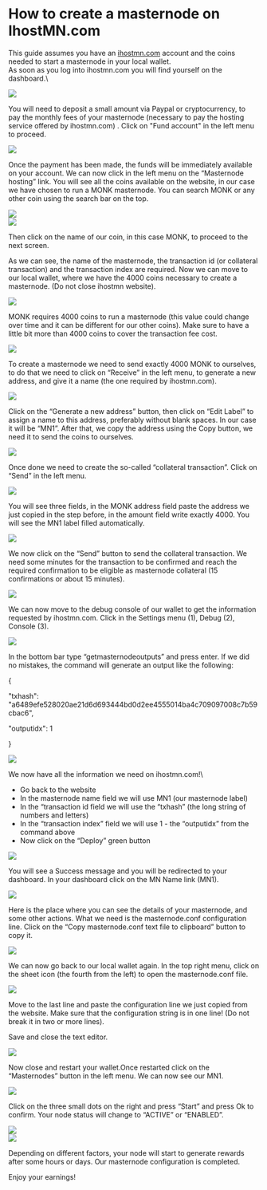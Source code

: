 # How to create a masternode on IhostMN.com

This guide assumes you have an [ihostmn.com](https://ihostmn.com) account and the coins needed to start a masternode in your local wallet.\
As soon as you log into ihostmn.com you will find yourself on the dashboard.\


![](<../.gitbook/assets/0 (10) (1) (1).png>)

You will need to deposit a small amount via Paypal or cryptocurrency, to pay the monthly fees of your masternode (necessary to pay the hosting service offered by ihostmn.com) . Click on "Fund account" in the left menu to proceed.

![](<../.gitbook/assets/1 (7) (1) (1).png>)

Once the payment has been made, the funds will be immediately available on your account. We can now click in the left menu on the “Masternode hosting” link. You will see all the coins available on the website, in our case we have chosen to run a MONK masternode. You can search MONK or any other coin using the search bar on the top.

![](<../.gitbook/assets/2 (6) (1).png>)\
![](<../.gitbook/assets/3 (1) (1).png>)

Then click on the name of our coin, in this case MONK, to proceed to the next screen.

As we can see, the name of the masternode, the transaction id (or collateral transaction) and the transaction index are required. Now we can move to our local wallet, where we have the 4000 coins necessary to create a masternode. (Do not close ihostmn website).

![](<../.gitbook/assets/4 (5) (1).png>)

MONK requires 4000 coins to run a masternode (this value could change over time and it can be different for our other coins). Make sure to have a little bit more than 4000 coins to cover the transaction fee cost.

![](<../.gitbook/assets/5 (6).png>)

To create a masternode we need to send exactly 4000 MONK to ourselves, to do that we need to click on “Receive” in the left menu, to generate a new address, and give it a name (the one required by ihostmn.com).

![](<../.gitbook/assets/6 (8) (1) (1).png>)

Click on the “Generate a new address” button, then click on “Edit Label” to assign a name to this address, preferably without blank spaces. In our case it will be “MN1”. After that, we copy the address using the Copy button, we need it to send the coins to ourselves.

![](<../.gitbook/assets/7 (2) (1).png>)

Once done we need to create the so-called “collateral transaction”. Click on “Send” in the left menu.

![](<../.gitbook/assets/8 (4) (1).png>)

You will see three fields, in the MONK address field paste the address we just copied in the step before, in the amount field write exactly 4000. You will see the MN1 label filled automatically.

![](<../.gitbook/assets/9 (6) (1) (1).png>)

We now click on the “Send” button to send the collateral transaction. We need some minutes for the transaction to be confirmed and reach the required confirmation to be eligible as masternode collateral (15 confirmations or about 15 minutes).

![](<../.gitbook/assets/10 (4).png>)

We can now move to the debug console of our wallet to get the information requested by ihostmn.com. Click in the Settings menu (1), Debug (2), Console (3).

![](<../.gitbook/assets/11 (5) (1).png>)

In the bottom bar type “getmasternodeoutputs” and press enter. If we did no mistakes, the command will generate an output like the following:

&#x20;{

&#x20;"txhash": "a6489efe528020ae21d6d693444bd0d2ee4555014ba4c709097008c7b59cbac6",

&#x20;"outputidx": 1

&#x20;}

![](<../.gitbook/assets/12 (5) (1).png>)

We now have all the information we need on ihostmn.com!\


* Go back to the website
* In the masternode name field we will use MN1 (our masternode label)
* In the “transaction id field we will use the “txhash” (the long string of numbers and letters)
* In the “transaction index” field we will use 1 - the “outputidx” from the command above
* Now click on the “Deploy” green button

![](<../.gitbook/assets/13 (4) (1) (1).png>)

You will see a Success message and you will be redirected to your dashboard. In your dashboard click on the MN Name link (MN1).

![](<../.gitbook/assets/14 (4) (1) (1).png>)

Here is the place where you can see the details of your masternode, and some other actions. What we need is the masternode.conf configuration line. Click on the “Copy masternode.conf text file to clipboard” button to copy it.

![](<../.gitbook/assets/15 (4) (1).png>)

We can now go back to our local wallet again. In the top right menu, click on the sheet icon (the fourth from the left) to open the masternode.conf file.

![](<../.gitbook/assets/16 (2) (1) (1).png>)

Move to the last line and paste the configuration line we just copied from the website. Make sure that the configuration string is in one line! (Do not break it in two or more lines).

Save and close the text editor.

![](<../.gitbook/assets/17 (3) (1).png>)

Now close and restart your wallet.Once restarted click on the “Masternodes” button in the left menu. We can now see our MN1.

![](<../.gitbook/assets/18 (4).png>)

Click on the three small dots on the right and press “Start” and press Ok to confirm. Your node status will change to “ACTIVE” or “ENABLED”.

![](../.gitbook/assets/19.png)\
![](<../.gitbook/assets/20 (3) (1).png>)

Depending on different factors, your node will start to generate rewards after some hours or days. Our masternode configuration is completed.

Enjoy your earnings!
